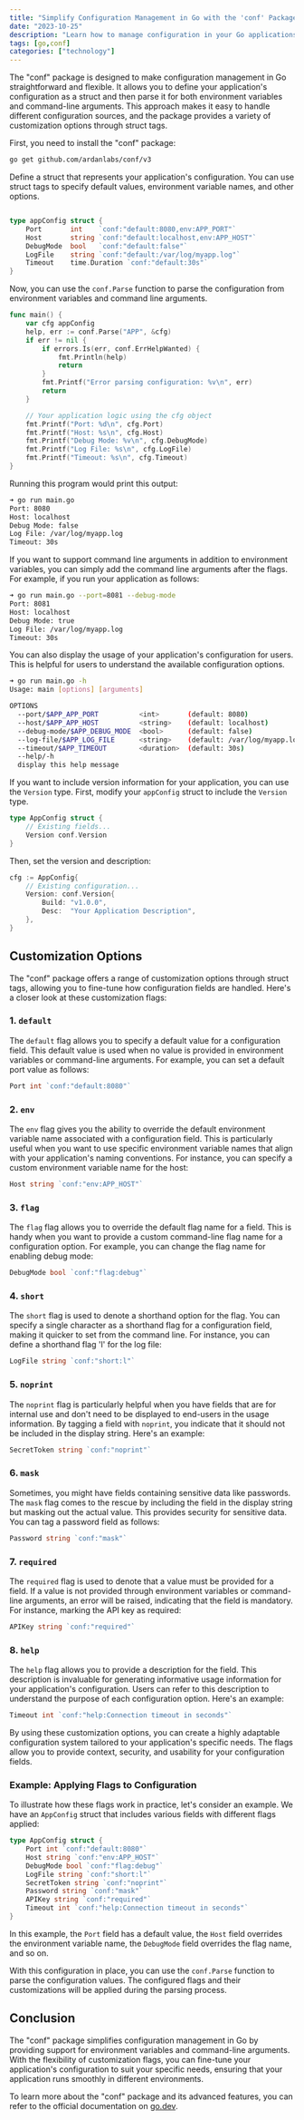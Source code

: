 ```yaml
---
title: "Simplify Configuration Management in Go with the 'conf' Package"
date: "2023-10-25"
description: "Learn how to manage configuration in your Go applications with the 'conf' package and customize it using flags."
tags: [go,conf]
categories: ["technology"]
---
```



The "conf" package is designed to make configuration management in Go straightforward and flexible. It allows you to define your application's configuration as a struct and then parse it for both environment variables and command-line arguments. This approach makes it easy to handle different configuration sources, and the package provides a variety of customization options through struct tags.



First, you need to install the "conf" package:

```bash
go get github.com/ardanlabs/conf/v3
```



Define a struct that represents your application's configuration. You can use struct tags to specify default values, environment variable names, and other options.


```go

type appConfig struct {
    Port       int    `conf:"default:8080,env:APP_PORT"`
    Host       string `conf:"default:localhost,env:APP_HOST"`
    DebugMode  bool   `conf:"default:false"`
    LogFile    string `conf:"default:/var/log/myapp.log"`
    Timeout    time.Duration `conf:"default:30s"`
}

```

Now, you can use the `conf.Parse` function to parse the configuration from environment variables and command line arguments.

```go
func main() {
    var cfg appConfig
    help, err := conf.Parse("APP", &cfg)
    if err != nil {
        if errors.Is(err, conf.ErrHelpWanted) {
            fmt.Println(help)
            return
        }
        fmt.Printf("Error parsing configuration: %v\n", err)
        return
    }

    // Your application logic using the cfg object
    fmt.Printf("Port: %d\n", cfg.Port)
    fmt.Printf("Host: %s\n", cfg.Host)
    fmt.Printf("Debug Mode: %v\n", cfg.DebugMode)
    fmt.Printf("Log File: %s\n", cfg.LogFile)
    fmt.Printf("Timeout: %s\n", cfg.Timeout)
}
```

Running this program would print this output:

```bash
➜ go run main.go 
Port: 8080
Host: localhost
Debug Mode: false
Log File: /var/log/myapp.log
Timeout: 30s
```


If you want to support command line arguments in addition to environment variables, you can simply add the command line arguments after the flags. For example, if you run your application as follows:

```bash
➜ go run main.go --port=8081 --debug-mode
Port: 8081
Host: localhost
Debug Mode: true
Log File: /var/log/myapp.log
Timeout: 30s
``` 

You can also display the usage of your application's configuration for users. This is helpful for users to understand the available configuration options.

```bash
➜ go run main.go -h
Usage: main [options] [arguments]

OPTIONS
  --port/$APP_APP_PORT          <int>       (default: 8080)
  --host/$APP_APP_HOST          <string>    (default: localhost)
  --debug-mode/$APP_DEBUG_MODE  <bool>      (default: false)
  --log-file/$APP_LOG_FILE      <string>    (default: /var/log/myapp.log)
  --timeout/$APP_TIMEOUT        <duration>  (default: 30s)
  --help/-h                     
  display this help message

```

If you want to include version information for your application, you can use the `Version` type. First, modify your `appConfig` struct to include the `Version` type.


```go
type AppConfig struct {
    // Existing fields...
    Version conf.Version
}
```

Then, set the version and description:

```go
cfg := AppConfig{
    // Existing configuration...
    Version: conf.Version{
        Build: "v1.0.0",
        Desc:  "Your Application Description",
    },
}
```


## Customization Options

The "conf" package offers a range of customization options through struct tags, allowing you to fine-tune how configuration fields are handled. Here's a closer look at these customization flags:

### 1. `default`

The `default` flag allows you to specify a default value for a configuration field. This default value is used when no value is provided in environment variables or command-line arguments. For example, you can set a default port value as follows:

```go
Port int `conf:"default:8080"`
```

### 2. `env`

The `env` flag gives you the ability to override the default environment variable name associated with a configuration field. This is particularly useful when you want to use specific environment variable names that align with your application's naming conventions. For instance, you can specify a custom environment variable name for the host:

```go
Host string `conf:"env:APP_HOST"`
```

### 3. `flag`

The `flag` flag allows you to override the default flag name for a field. This is handy when you want to provide a custom command-line flag name for a configuration option. For example, you can change the flag name for enabling debug mode:

```go
DebugMode bool `conf:"flag:debug"`
```

### 4. `short`

The `short` flag is used to denote a shorthand option for the flag. You can specify a single character as a shorthand flag for a configuration field, making it quicker to set from the command line. For instance, you can define a shorthand flag 'l' for the log file:

```go
LogFile string `conf:"short:l"`
```

### 5. `noprint`

The `noprint` flag is particularly helpful when you have fields that are for internal use and don't need to be displayed to end-users in the usage information. By tagging a field with `noprint`, you indicate that it should not be included in the display string. Here's an example:

```go
SecretToken string `conf:"noprint"`
```

### 6. `mask`

Sometimes, you might have fields containing sensitive data like passwords. The `mask` flag comes to the rescue by including the field in the display string but masking out the actual value. This provides security for sensitive data. You can tag a password field as follows:

```go
Password string `conf:"mask"`
```

### 7. `required`

The `required` flag is used to denote that a value must be provided for a field. If a value is not provided through environment variables or command-line arguments, an error will be raised, indicating that the field is mandatory. For instance, marking the API key as required:

```go
APIKey string `conf:"required"`
```

### 8. `help`

The `help` flag allows you to provide a description for the field. This description is invaluable for generating informative usage information for your application's configuration. Users can refer to this description to understand the purpose of each configuration option. Here's an example:

```go
Timeout int `conf:"help:Connection timeout in seconds"`
```

By using these customization options, you can create a highly adaptable configuration system tailored to your application's specific needs. The flags allow you to provide context, security, and usability for your configuration fields.

### Example: Applying Flags to Configuration

To illustrate how these flags work in practice, let's consider an example. We have an `AppConfig` struct that includes various fields with different flags applied:

```go
type AppConfig struct {
    Port int `conf:"default:8080"`
    Host string `conf:"env:APP_HOST"`
    DebugMode bool `conf:"flag:debug"`
    LogFile string `conf:"short:l"`
    SecretToken string `conf:"noprint"`
    Password string `conf:"mask"`
    APIKey string `conf:"required"`
    Timeout int `conf:"help:Connection timeout in seconds"`
}
```

In this example, the `Port` field has a default value, the `Host` field overrides the environment variable name, the `DebugMode` field overrides the flag name, and so on.

With this configuration in place, you can use the `conf.Parse` function to parse the configuration values. The configured flags and their customizations will be applied during the parsing process.

## Conclusion

The "conf" package simplifies configuration management in Go by providing support for environment variables and command-line arguments. With the flexibility of customization flags, you can fine-tune your application's configuration to suit your specific needs, ensuring that your application runs smoothly in different environments.

To learn more about the "conf" package and its advanced features, you can refer to the official documentation on [go.dev](https://pkg.go.dev/github.com/ardanlabs/conf/v3).
